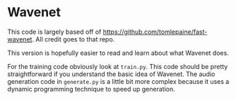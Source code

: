 # Wavenet

This code is largely based off of https://github.com/tomlepaine/fast-wavenet.  All credit goes to that repo. 

This version is hopefully easier to read and learn about what Wavenet does.

For the training code obviously look at `train.py`. This code should be pretty
straightforward if you understand the basic idea of Wavenet. The audio
generation code in `generate.py` is a little bit more complex because it uses a
dynamic programming technique to speed up generation. 
